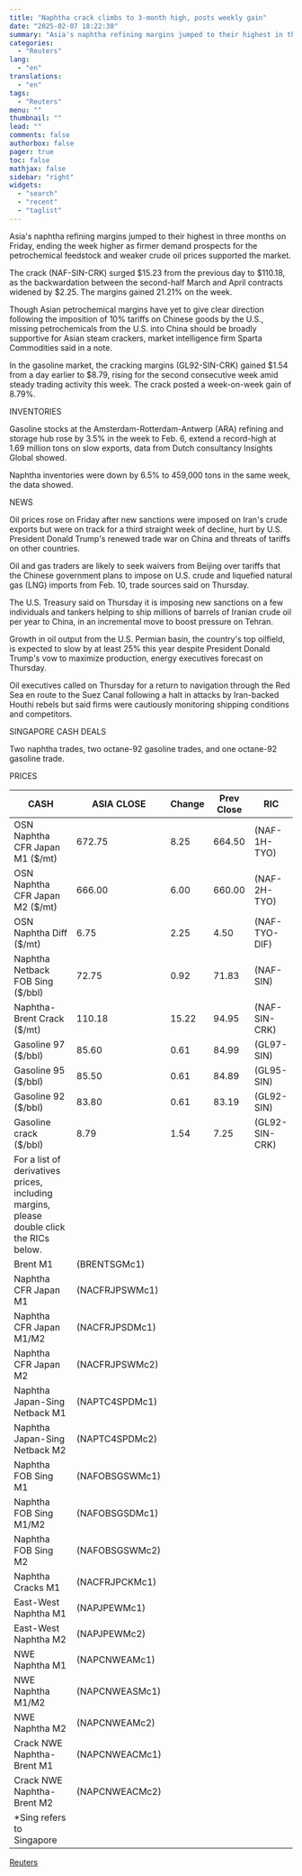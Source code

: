```yaml
---
title: "Naphtha crack climbs to 3-month high, posts weekly gain"
date: "2025-02-07 18:22:30"
summary: "Asia's naphtha refining margins jumped to their highest in three months on Friday, ending the week higher as firmer demand prospects for the petrochemical feedstock and weaker crude oil prices supported the market. The crack (NAF-SIN-CRK) surged $15.23 from the previous day to $110.18, as the backwardation between the second-half..."
categories:
  - "Reuters"
lang:
  - "en"
translations:
  - "en"
tags:
  - "Reuters"
menu: ""
thumbnail: ""
lead: ""
comments: false
authorbox: false
pager: true
toc: false
mathjax: false
sidebar: "right"
widgets:
  - "search"
  - "recent"
  - "taglist"
---
```


Asia's naphtha refining margins jumped to their highest in three months on Friday, ending the week higher as firmer demand prospects for the petrochemical feedstock and weaker crude oil prices supported the market.

The crack (NAF-SIN-CRK) surged $15.23 from the previous day to $110.18, as the backwardation between the second-half March and April contracts widened by $2.25. The margins gained 21.21% on the week.

Though Asian petrochemical margins have yet to give clear direction following the imposition of 10% tariffs on Chinese goods by the U.S., missing petrochemicals from the U.S. into China should be broadly supportive for Asian steam crackers, market intelligence firm Sparta Commodities said in a note.

In the gasoline market, the cracking margins (GL92-SIN-CRK) gained $1.54 from a day earlier to $8.79, rising for the second consecutive week amid steady trading activity this week. The crack posted a week-on-week gain of 8.79%.

INVENTORIES

Gasoline stocks at the Amsterdam-Rotterdam-Antwerp (ARA) refining and storage hub rose by 3.5% in the week to Feb. 6, extend a record-high at 1.69 million tons on slow exports, data from Dutch consultancy Insights Global showed.

Naphtha inventories were down by 6.5% to 459,000 tons in the same week, the data showed.

NEWS

Oil prices rose on Friday after new sanctions were imposed on Iran's crude exports but were on track for a third straight week of decline, hurt by U.S. President Donald Trump's renewed trade war on China and threats of tariffs on other countries.

Oil and gas traders are likely to seek waivers from Beijing over tariffs that the Chinese government plans to impose on U.S. crude and liquefied natural gas (LNG) imports from Feb. 10, trade sources said on Thursday.

The U.S. Treasury said on Thursday it is imposing new sanctions on a few individuals and tankers helping to ship millions of barrels of Iranian crude oil per year to China, in an incremental move to boost pressure on Tehran.

Growth in oil output from the U.S. Permian basin, the country's top oilfield, is expected to slow by at least 25% this year despite President Donald Trump's vow to maximize production, energy executives forecast on Thursday.

Oil executives called on Thursday for a return to navigation through the Red Sea en route to the Suez Canal following a halt in attacks by Iran-backed Houthi rebels but said firms were cautiously monitoring shipping conditions and competitors.

SINGAPORE CASH DEALS

Two naphtha trades, two octane-92 gasoline trades, and one octane-92 gasoline trade.

PRICES

| CASH | ASIA CLOSE | Change | Prev Close | RIC |
| --- | --- | --- | --- | --- |
| OSN Naphtha CFR Japan M1 ($/mt) | 672.75 | 8.25 | 664.50 | (NAF-1H-TYO) |
| OSN Naphtha CFR Japan M2 ($/mt) | 666.00 | 6.00 | 660.00 | (NAF-2H-TYO) |
| OSN Naphtha Diff ($/mt) | 6.75 | 2.25 | 4.50 | (NAF-TYO-DIF) |
| Naphtha Netback FOB Sing ($/bbl) | 72.75 | 0.92 | 71.83 | (NAF-SIN) |
| Naphtha-Brent Crack ($/mt) | 110.18 | 15.22 | 94.95 | (NAF-SIN-CRK) |
| Gasoline 97 ($/bbl) | 85.60 | 0.61 | 84.99 | (GL97-SIN) |
| Gasoline 95 ($/bbl) | 85.50 | 0.61 | 84.89 | (GL95-SIN) |
| Gasoline 92 ($/bbl) | 83.80 | 0.61 | 83.19 | (GL92-SIN) |
| Gasoline crack ($/bbl) | 8.79 | 1.54 | 7.25 | (GL92-SIN-CRK) |
| For a list of derivatives prices, including margins, please double click the RICs below. | | | | |
| Brent M1 | (BRENTSGMc1) |  |  |  |
| Naphtha CFR Japan M1 | (NACFRJPSWMc1) |  |  |  |
| Naphtha CFR Japan M1/M2 | (NACFRJPSDMc1) |  |  |  |
| Naphtha CFR Japan M2 | (NACFRJPSWMc2) |  |  |  |
| Naphtha Japan-Sing Netback M1 | (NAPTC4SPDMc1) |  |  |  |
| Naphtha Japan-Sing Netback M2 | (NAPTC4SPDMc2) |  |  |  |
| Naphtha FOB Sing M1 | (NAFOBSGSWMc1) |  |  |  |
| Naphtha FOB Sing M1/M2 | (NAFOBSGSDMc1) |  |  |  |
| Naphtha FOB Sing M2 | (NAFOBSGSWMc2) |  |  |  |
| Naphtha Cracks M1 | (NACFRJPCKMc1) |  |  |  |
| East-West Naphtha M1 | (NAPJPEWMc1) |  |  |  |
| East-West Naphtha M2 | (NAPJPEWMc2) |  |  |  |
| NWE Naphtha M1 | (NAPCNWEAMc1) |  |  |  |
| NWE Naphtha M1/M2 | (NAPCNWEASMc1) |  |  |  |
| NWE Naphtha M2 | (NAPCNWEAMc2) |  |  |  |
| Crack NWE Naphtha-Brent M1 | (NAPCNWEACMc1) |  |  |  |
| Crack NWE Naphtha-Brent M2 | (NAPCNWEACMc2) |  |  |  |
| \*Sing refers to Singapore |  |  |  |  |

[Reuters](https://www.tradingview.com/news/reuters.com,2025:newsml_L4N3OY0VR:0-naphtha-crack-climbs-to-3-month-high-posts-weekly-gain/)
